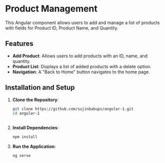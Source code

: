 # Product Management

This Angular component allows users to add and manage a list of products with fields for Product ID, Product Name, and Quantity.

## Features

- **Add Product**: Allows users to add products with an ID, name, and quantity.
- **Product List**: Displays a list of added products with a delete option.
- **Navigation**: A "Back to Home" button navigates to the home page.

## Installation and Setup
1. **Clone the Repository**:
   ```bash
   git clone https://github.com/sujinbabups/angular-1.git
   cd angular-1
  
2. **Install Dependencies**:
    ```bash
    npm install
    ```

3. **Run the Application**:
    ```bash
    ng serve
    ```
